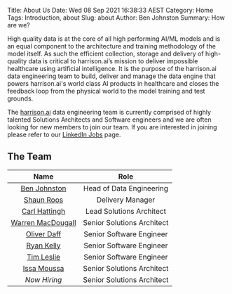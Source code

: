 Title: About Us 
Date: Wed 08 Sep 2021 16:38:33 AEST
Category: Home 
Tags: Introduction, about 
Slug: about 
Author: Ben Johnston 
Summary: How are we? 

High quality data is at the core of all high performing AI/ML models and is an equal component to the architecture and training methodology of the model itself.  As such the efficient collection, storage and delivery of high-quality data is critical to harrison.ai’s mission to deliver impossible healthcare using artificial intelligence.  It is the purpose of the harrison.ai data engineering team to build, deliver and manage the data engine that powers harrison.ai's world class AI products in healthcare and closes the feedback loop from the physical world to the model training and test grounds.

The [harrison.ai](https://www.harrison.ai) data engineering team is currently comprised of highly talented Solutions Architects and Software engineers and we are often looking for new members to join our team.  If you are interested in joining please refer to our [LinkedIn Jobs](https://www.linkedin.com/company/harrison-ai/jobs/) page. 

## The Team

|                         Name                         |            Role            |
| :--------------------------------------------------: | :------------------------: |
|    [Ben Johnston](https://github.com/doc-E-brown)    |  Head of Data Engineering  |
|     [Shaun Roos](https://github.com/shaunroos78)     |      Delivery Manager      |
|    [Carl Hattingh](https://github.com/schattingh)    |  Lead Solutions Architect  |
| [Warren MacDougall](https://github.com/wgmacdougall) | Senior Solutions Architect |
|     [Oliver Daff](https://github.com/oliverdaff)     |  Senior Software Engineer  |
|         [Ryan Kelly](https://github.com/rfk)         |  Senior Software Engineer  |
|      [Tim Leslie](https://github.com/timleslie)      |  Senior Software Engineer  |
|      [Issa Moussa](https://github.com/comozo)        | Senior Solutions Architect |
|                     *Now Hiring*                     | Senior Solutions Architect |
